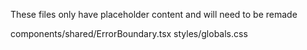 These files only have placeholder content and will need to be remade

components/shared/ErrorBoundary.tsx
styles/globals.css